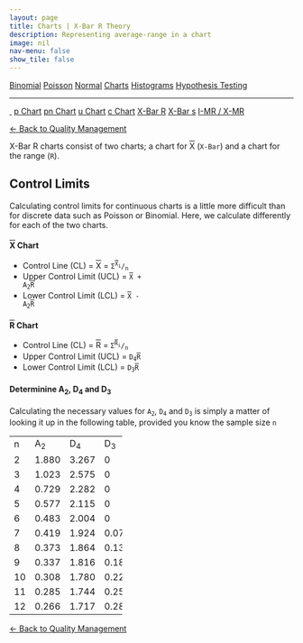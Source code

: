 ```yaml
---
layout: page
title: Charts | X-Bar R Theory
description: Representing average-range in a chart
image: nil
nav-menu: false
show_tile: false
---
```


<a href="../binomial.html" class="button small">Binomial</a>
<a href="../poisson.html" class="button small">Poisson</a>
<a href="../normal" class="button small">Normal</a>
<a href="./" class="button special small">Charts</a>
<a href="../histograms.html" class="button small">Histograms</a>
<a href="../hypothesis-testing.html" class="button small">Hypothesis Testing</a>

<hr />

<a href="./" style="border-bottom: none;"><i class="icon fa-home">&nbsp;</i></a>
<a href="p.html" class="button small">p Chart</a>
<a href="pn.html" class="button small">pn Chart</a>
<a href="u.html" class="button small">u Chart</a>
<a href="c.html" class="button small">c Chart</a>
<a href="xbar-r.html" class="button special small">X-Bar R</a>
<a href="xbar-s.html" class="button small">X-Bar s</a>
<a href="i-mr_x-mr.html" class="button small">I-MR / X-MR</a>

<a href="/quality-management">&#x2190; Back to Quality Management</a>

X-Bar R charts consist of two charts; a chart for <span style="text-decoration: overline;">X</span> (<code>X-Bar</code>) and a chart for the range (<code>R</code>).

## Control Limits

Calculating control limits for continuous charts is a little more difficult than for discrete data such as Poisson or Binomial. Here, we calculate differently for each of the two charts.

#### <span style="text-decoration: overline;">X</span> Chart

* Control Line (CL) = <span style="text-decoration: overline;">X</span> = <code>&Sigma;<sup><span style="text-decoration: overline;">X</span><sub>i</sub></sup>/<sub>n</sub></code>
* Upper Control Limit (UCL) = <code><span style="text-decoration: overline;">X</span> + A<sub>2</sub><span style="text-decoration: overline;">R</span></code>
* Lower Control Limit (LCL) = <code><span style="text-decoration: overline;">X</span> - A<sub>2</sub><span style="text-decoration: overline;">R</span></code>

#### <span style="text-decoration: overline;">R</span> Chart

* Control Line (CL) = <span style="text-decoration: overline;">R</span> = <code>&Sigma;<sup><span style="text-decoration: overline;">R</span><sub>i</sub></sup>/<sub>n</sub></code>
* Upper Control Limit (UCL) = <code>D<sub>4</sub><span style="text-decoration: overline;">R</span></code>
* Lower Control Limit (LCL) = <code>D<sub>3</sub><span style="text-decoration: overline;">R</span></code>

#### Determinine A<sub>2</sub>, D<sub>4</sub> and D<sub>3</sub>

Calculating the necessary values for <code>A<sub>2</sub></code>, <code>D<sub>4</sub></code> and <code>D<sub>3</sub></code> is simply a matter of looking it up in the following table, provided you know the sample size <code>n</code>

<table style="width: 200px;">
  <tr>
    <td>n</td>
    <td>A<sub>2</sub></td>
    <td>D<sub>4</sub></td>
    <td>D<sub>3</sub></td>
  </tr>
  <tr>
    <td>2</td>
    <td>1.880</td>
    <td>3.267</td>
    <td>0</td>
  </tr>
  <tr>
    <td>3</td>
    <td>1.023</td>
    <td>2.575</td>
    <td>0</td>
  </tr>
  <tr>
    <td>4</td>
    <td>0.729</td>
    <td>2.282</td>
    <td>0</td>
  </tr>
  <tr>
    <td>5</td>
    <td>0.577</td>
    <td>2.115</td>
    <td>0</td>
  </tr>
  <tr>
    <td>6</td>
    <td>0.483</td>
    <td>2.004</td>
    <td>0</td>
  </tr>
  <tr>
    <td>7</td>
    <td>0.419</td>
    <td>1.924</td>
    <td>0.076</td>
  </tr>
  <tr>
    <td>8</td>
    <td>0.373</td>
    <td>1.864</td>
    <td>0.136</td>
  </tr>
  <tr>
    <td>9</td>
    <td>0.337</td>
    <td>1.816</td>
    <td>0.184</td>
  </tr>
  <tr>
    <td>10</td>
    <td>0.308</td>
    <td>1.780</td>
    <td>0.220</td>
  </tr>
  <tr>
    <td>11</td>
    <td>0.285</td>
    <td>1.744</td>
    <td>0.256</td>
  </tr>
  <tr>
    <td>12</td>
    <td>0.266</td>
    <td>1.717</td>
    <td>0.283</td>
  </tr>
</table>

<a href="/quality-management">&#x2190; Back to Quality Management</a>
